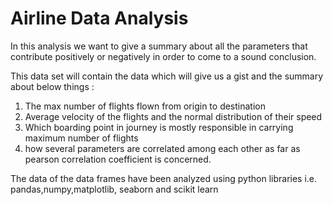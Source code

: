 # Airline Data Analysis

In this analysis we want to give a summary about all the parameters that contribute positively or negatively in order to come to a sound conclusion. 

This data set will contain the data which will give us a gist and the summary about below things : 

  1) The max number of flights flown from origin to destination
  2) Average velocity of the flights and the normal distribution of their speed
  3) Which boarding point in journey is mostly responsible in carrying maximum number of flights
  4) how several parameters are correlated among each other as far as pearson correlation coefficient is concerned.

The data of the data frames have been analyzed using python libraries i.e. pandas,numpy,matplotlib, seaborn and scikit learn
